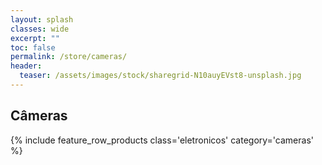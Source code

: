 ```yaml
---
layout: splash
classes: wide
excerpt: ""
toc: false
permalink: /store/cameras/
header:
  teaser: /assets/images/stock/sharegrid-N10auyEVst8-unsplash.jpg
---
```



## Câmeras

{% include feature_row_products class='eletronicos' category='cameras' %}